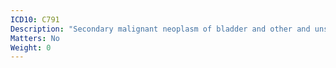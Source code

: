 ```yaml
---
ICD10: C791
Description: "Secondary malignant neoplasm of bladder and other and unspecified urinary organs"
Matters: No
Weight: 0
---
```


